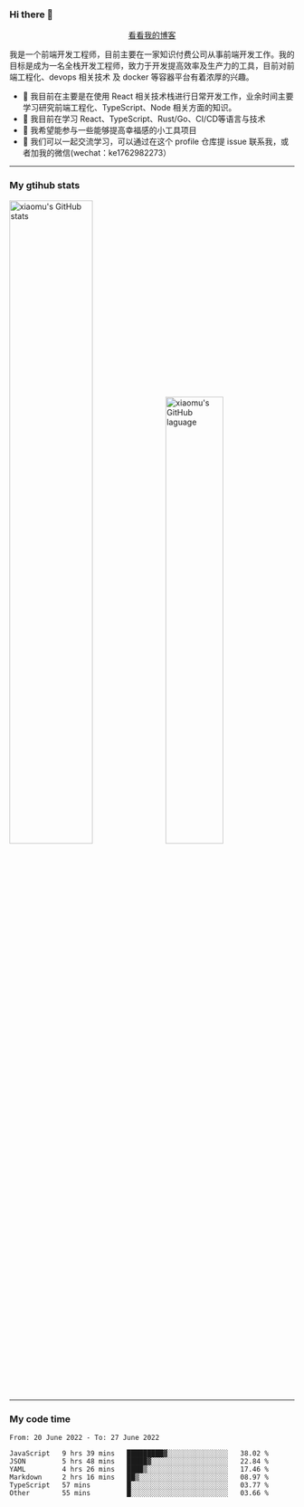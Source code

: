### Hi there 👋

<p align="center">
  <a href="https://real-jacket.github.io/">看看我的博客</a>
</p>

我是一个前端开发工程师，目前主要在一家知识付费公司从事前端开发工作。我的目标是成为一名全栈开发工程师，致力于开发提高效率及生产力的工具，目前对前端工程化、devops 相关技术 及 docker 等容器平台有着浓厚的兴趣。

- 🔭 我目前在主要是在使用 React 相关技术栈进行日常开发工作，业余时间主要学习研究前端工程化、TypeScript、Node 相关方面的知识。
- 🌱 我目前在学习 React、TypeScript、Rust/Go、CI/CD等语言与技术
- 👯 我希望能参与一些能够提高幸福感的小工具项目
- 💬 我们可以一起交流学习，可以通过在这个 profile 仓库提 issue 联系我，或者加我的微信(wechat：ke1762982273）

***

### My gtihub stats

<a><img src="https://github-readme-stats.vercel.app/api?username=real-jacket" title="xiaomu's GitHub stats" alt="xiaomu's GitHub stats" style="width:54%;"/></a>
<a><img src="https://github-readme-stats.vercel.app/api/top-langs/?username=real-jacket&layout=compact" title="xiaomu's GitHub laguage" alt="xiaomu's GitHub laguage" style="width:45%;"/><a/>

***

### My code time

<!--START_SECTION:waka-->

```text
From: 20 June 2022 - To: 27 June 2022

JavaScript   9 hrs 39 mins   █████████▓░░░░░░░░░░░░░░░   38.02 %
JSON         5 hrs 48 mins   █████▓░░░░░░░░░░░░░░░░░░░   22.84 %
YAML         4 hrs 26 mins   ████▒░░░░░░░░░░░░░░░░░░░░   17.46 %
Markdown     2 hrs 16 mins   ██▒░░░░░░░░░░░░░░░░░░░░░░   08.97 %
TypeScript   57 mins         █░░░░░░░░░░░░░░░░░░░░░░░░   03.77 %
Other        55 mins         █░░░░░░░░░░░░░░░░░░░░░░░░   03.66 %
```

<!--END_SECTION:waka-->
